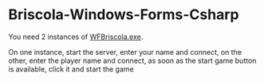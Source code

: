 # Briscola-Windows-Forms-Csharp

You need 2 instances of [WFBriscola.exe](https://github.com/GabBen1300/Briscola-Windows-Forms-Csharp/blob/main/WFBriscola/bin/Debug/WFBriscola.exe).

On one instance, start the server, enter your name and connect, on the other, enter the player name and connect, as soon as the start game button is available, click it and start the game
